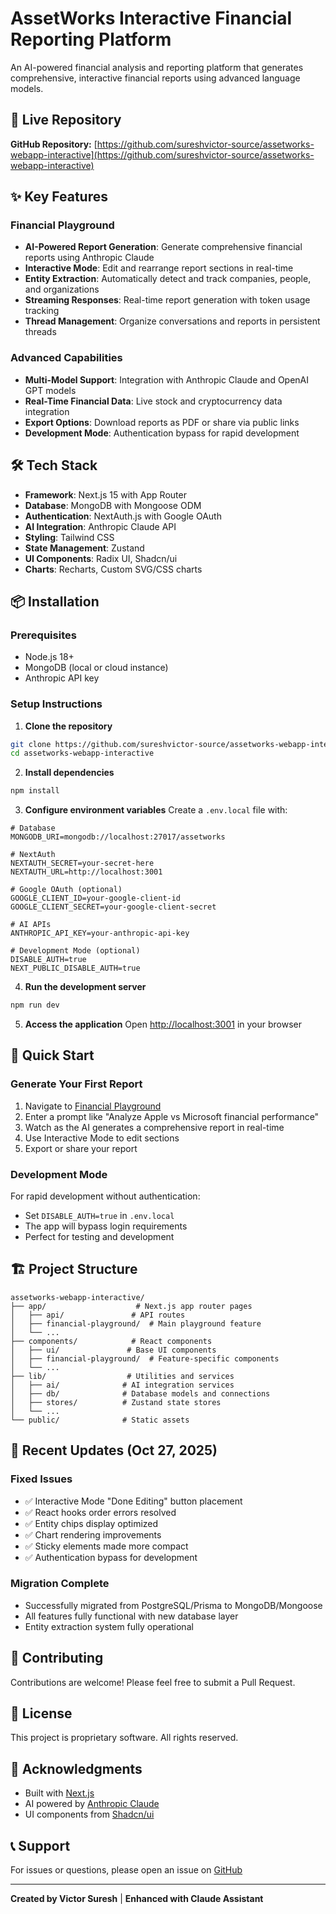 # AssetWorks Interactive Financial Reporting Platform

An AI-powered financial analysis and reporting platform that generates comprehensive, interactive financial reports using advanced language models.

## 🚀 Live Repository

**GitHub Repository:** [https://github.com/sureshvictor-source/assetworks-webapp-interactive](https://github.com/sureshvictor-source/assetworks-webapp-interactive)

## ✨ Key Features

### Financial Playground
- **AI-Powered Report Generation**: Generate comprehensive financial reports using Anthropic Claude
- **Interactive Mode**: Edit and rearrange report sections in real-time
- **Entity Extraction**: Automatically detect and track companies, people, and organizations
- **Streaming Responses**: Real-time report generation with token usage tracking
- **Thread Management**: Organize conversations and reports in persistent threads

### Advanced Capabilities
- **Multi-Model Support**: Integration with Anthropic Claude and OpenAI GPT models
- **Real-Time Financial Data**: Live stock and cryptocurrency data integration
- **Export Options**: Download reports as PDF or share via public links
- **Development Mode**: Authentication bypass for rapid development

## 🛠️ Tech Stack

- **Framework**: Next.js 15 with App Router
- **Database**: MongoDB with Mongoose ODM
- **Authentication**: NextAuth.js with Google OAuth
- **AI Integration**: Anthropic Claude API
- **Styling**: Tailwind CSS
- **State Management**: Zustand
- **UI Components**: Radix UI, Shadcn/ui
- **Charts**: Recharts, Custom SVG/CSS charts

## 📦 Installation

### Prerequisites
- Node.js 18+
- MongoDB (local or cloud instance)
- Anthropic API key

### Setup Instructions

1. **Clone the repository**
```bash
git clone https://github.com/sureshvictor-source/assetworks-webapp-interactive.git
cd assetworks-webapp-interactive
```

2. **Install dependencies**
```bash
npm install
```

3. **Configure environment variables**
Create a `.env.local` file with:
```env
# Database
MONGODB_URI=mongodb://localhost:27017/assetworks

# NextAuth
NEXTAUTH_SECRET=your-secret-here
NEXTAUTH_URL=http://localhost:3001

# Google OAuth (optional)
GOOGLE_CLIENT_ID=your-google-client-id
GOOGLE_CLIENT_SECRET=your-google-client-secret

# AI APIs
ANTHROPIC_API_KEY=your-anthropic-api-key

# Development Mode (optional)
DISABLE_AUTH=true
NEXT_PUBLIC_DISABLE_AUTH=true
```

4. **Run the development server**
```bash
npm run dev
```

5. **Access the application**
Open [http://localhost:3001](http://localhost:3001) in your browser

## 🎯 Quick Start

### Generate Your First Report

1. Navigate to [Financial Playground](http://localhost:3001/financial-playground)
2. Enter a prompt like "Analyze Apple vs Microsoft financial performance"
3. Watch as the AI generates a comprehensive report in real-time
4. Use Interactive Mode to edit sections
5. Export or share your report

### Development Mode

For rapid development without authentication:
- Set `DISABLE_AUTH=true` in `.env.local`
- The app will bypass login requirements
- Perfect for testing and development

## 🏗️ Project Structure

```
assetworks-webapp-interactive/
├── app/                    # Next.js app router pages
│   ├── api/               # API routes
│   ├── financial-playground/  # Main playground feature
│   └── ...
├── components/            # React components
│   ├── ui/               # Base UI components
│   ├── financial-playground/  # Feature-specific components
│   └── ...
├── lib/                  # Utilities and services
│   ├── ai/              # AI integration services
│   ├── db/              # Database models and connections
│   ├── stores/          # Zustand state stores
│   └── ...
└── public/              # Static assets
```

## 🔄 Recent Updates (Oct 27, 2025)

### Fixed Issues
- ✅ Interactive Mode "Done Editing" button placement
- ✅ React hooks order errors resolved
- ✅ Entity chips display optimized
- ✅ Chart rendering improvements
- ✅ Sticky elements made more compact
- ✅ Authentication bypass for development

### Migration Complete
- Successfully migrated from PostgreSQL/Prisma to MongoDB/Mongoose
- All features fully functional with new database layer
- Entity extraction system fully operational

## 🤝 Contributing

Contributions are welcome! Please feel free to submit a Pull Request.

## 📄 License

This project is proprietary software. All rights reserved.

## 🙏 Acknowledgments

- Built with [Next.js](https://nextjs.org/)
- AI powered by [Anthropic Claude](https://www.anthropic.com/)
- UI components from [Shadcn/ui](https://ui.shadcn.com/)

## 📞 Support

For issues or questions, please open an issue on [GitHub](https://github.com/sureshvictor-source/assetworks-webapp-interactive/issues)

---

**Created by Victor Suresh** | **Enhanced with Claude Assistant**
